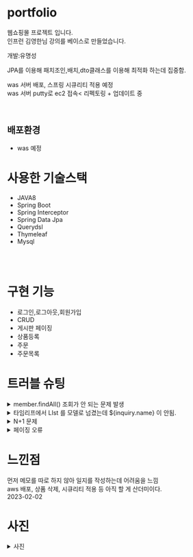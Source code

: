 # portfolio
웹쇼핑몰 프로젝트 입니다.<br/>
인프런 김영한님 강의를 베이스로 만들었습니다.
<div>
개발:유명성 <br/>

JPA를 이용해 패치조인,배치,dto클래스를 이용해 최적화 하는데 집중함. <br/>

was 서버 배포, 스프링 시큐리티 적용 예정 <br/>
was 서버 putty로 ec2 접속<
리펙토링 + 업데이트 중 <br/>


</div>
<br/>
<h2>배포환경</h2>
<div>
<ul>
<li>was 예정</li>
</ul>
</div>
<h1>사용한 기술스택</h1>
<div>
    <ul>
        <li>JAVA8</li>
        <li>Spring Boot</li>
        <li>Spring Interceptor</li>
        <li>Spring Data Jpa</li>
        <li>Querydsl</li>
        <li>Thymeleaf</li>
        <li>Mysql</li>
    </ul>
</div>
<br/>
<br/>

<h1>구현 기능</h1>
<div>
    <ul>
       <li>로그인,로그아웃,회원가입 </li>
	     <li>CRUD</li>
	     <li>게시판 페이징</li>
	     <li>상품등록</li>
	     <li>주문</li>
	     <li>주문목록</li>
     </ul>

  </div>
<div>
   <h1>트러블 슈팅</h1>
<details>
<summary>member.findAll() 조회가 안 되는 문제 발생</summary>
 osiv(Open Session In View: 영속성 컨텍스트를 뷰까지 적용)<br/>
  를 잠시 꺼놓아서 문제가 발생하였다. 다시 켜놓으니까 문제 해결<br/>
</details>

<details>
<summary>타임리프에서 LIst<inquiry > 를 모델로 넘겼는데 ${inquiry.name} 이 안됨.</summary>
th:each="inquirys:${inquiry}" 로 해결
</details>


<details>
<summary>N+1 문제</summary>
패치 조인과 배치 설정, DTO 변환으로 해결하고<br/>
일대다 관계는 따로 MAP<Long,DTO>로 만들어서 foreach로 값을 채워주었다.
</details>	

<details>
<summary>페이징 오류</summary>
카운트 값을 따로 생성해서 해결<br/>
</details>
	
</div>
<div>
<h1>느낀점</h1>	
먼저 메모를 따로 하지 않아 일지를 작성하는데 어려움을 느낌<br/>
aws 배포, 상품 삭제, 시큐리티 적용 등 아직 할 게 산더미이다.</br>
2023-02-02
	
	
</div>
<div>
<h1>사진</h1>
<details>
<summary>사진</summary>
<img width="80%" src="https://user-images.githubusercontent.com/74175871/216360666-292ee415-bad8-4476-bc4f-f46068d4ea91.JPG"/><br/>
<img width="80%" src="https://user-images.githubusercontent.com/74175871/216359902-a5bdbd28-34d8-4137-b50d-6781b112d5e8.JPG"/><br/>
<img width="80%" src="https://user-images.githubusercontent.com/74175871/216360493-7d745143-302a-4044-915c-da223ae3ae1e.JPG"/><br/>
인프런-JPA 최적화 강의 참고</br>
<img width="80%" src="https://user-images.githubusercontent.com/74175871/216360807-e6852f10-1bda-463e-a010-471ba2c36002.JPG"/><br/>
<img width="80%" src="https://user-images.githubusercontent.com/74175871/216360895-8097332f-c0dd-4d83-94a9-a99d36a5b5b2.JPG"/><br/>

</details>
</div>

